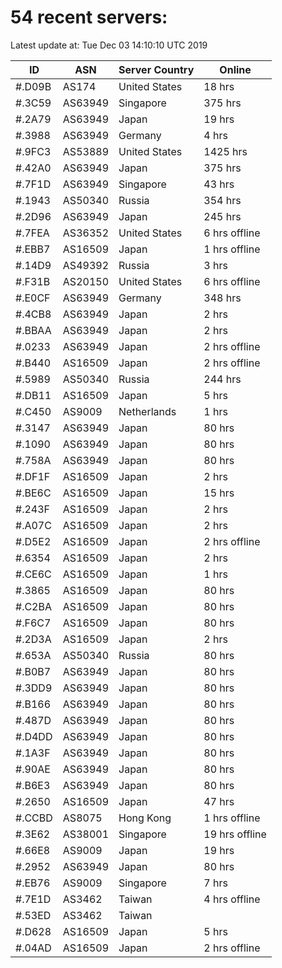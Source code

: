 # 54 recent servers:

Latest update at: Tue Dec 03 14:10:10 UTC 2019

| ID | ASN | Server Country | Online |
| -- | --- | -------------- | ------ |
| #.D09B | AS174 | United States | 18 hrs |
| #.3C59 | AS63949 | Singapore | 375 hrs |
| #.2A79 | AS63949 | Japan | 19 hrs |
| #.3988 | AS63949 | Germany | 4 hrs |
| #.9FC3 | AS53889 | United States | 1425 hrs |
| #.42A0 | AS63949 | Japan | 375 hrs |
| #.7F1D | AS63949 | Singapore | 43 hrs |
| #.1943 | AS50340 | Russia | 354 hrs |
| #.2D96 | AS63949 | Japan | 245 hrs |
| #.7FEA | AS36352 | United States | 6 hrs offline |
| #.EBB7 | AS16509 | Japan | 1 hrs offline |
| #.14D9 | AS49392 | Russia | 3 hrs |
| #.F31B | AS20150 | United States | 6 hrs offline |
| #.E0CF | AS63949 | Germany | 348 hrs |
| #.4CB8 | AS63949 | Japan | 2 hrs |
| #.BBAA | AS63949 | Japan | 2 hrs |
| #.0233 | AS63949 | Japan | 2 hrs offline |
| #.B440 | AS16509 | Japan | 2 hrs offline |
| #.5989 | AS50340 | Russia | 244 hrs |
| #.DB11 | AS16509 | Japan | 5 hrs |
| #.C450 | AS9009 | Netherlands | 1 hrs |
| #.3147 | AS63949 | Japan | 80 hrs |
| #.1090 | AS63949 | Japan | 80 hrs |
| #.758A | AS63949 | Japan | 80 hrs |
| #.DF1F | AS16509 | Japan | 2 hrs |
| #.BE6C | AS16509 | Japan | 15 hrs |
| #.243F | AS16509 | Japan | 2 hrs |
| #.A07C | AS16509 | Japan | 2 hrs |
| #.D5E2 | AS16509 | Japan | 2 hrs offline |
| #.6354 | AS16509 | Japan | 2 hrs |
| #.CE6C | AS16509 | Japan | 1 hrs |
| #.3865 | AS16509 | Japan | 80 hrs |
| #.C2BA | AS16509 | Japan | 80 hrs |
| #.F6C7 | AS16509 | Japan | 80 hrs |
| #.2D3A | AS16509 | Japan | 2 hrs |
| #.653A | AS50340 | Russia | 80 hrs |
| #.B0B7 | AS63949 | Japan | 80 hrs |
| #.3DD9 | AS63949 | Japan | 80 hrs |
| #.B166 | AS63949 | Japan | 80 hrs |
| #.487D | AS63949 | Japan | 80 hrs |
| #.D4DD | AS63949 | Japan | 80 hrs |
| #.1A3F | AS63949 | Japan | 80 hrs |
| #.90AE | AS63949 | Japan | 80 hrs |
| #.B6E3 | AS63949 | Japan | 80 hrs |
| #.2650 | AS16509 | Japan | 47 hrs |
| #.CCBD | AS8075 | Hong Kong | 1 hrs offline |
| #.3E62 | AS38001 | Singapore | 19 hrs offline |
| #.66E8 | AS9009 | Japan | 19 hrs |
| #.2952 | AS63949 | Japan | 80 hrs |
| #.EB76 | AS9009 | Singapore | 7 hrs |
| #.7E1D | AS3462 | Taiwan | 4 hrs offline |
| #.53ED | AS3462 | Taiwan | |
| #.D628 | AS16509 | Japan | 5 hrs |
| #.04AD | AS16509 | Japan | 2 hrs offline |

